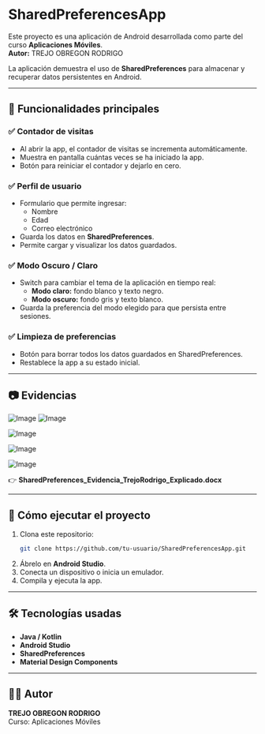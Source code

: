 
# SharedPreferencesApp

Este proyecto es una aplicación de Android desarrollada como parte del curso **Aplicaciones Móviles**.  
**Autor:** TREJO OBREGON RODRIGO  

La aplicación demuestra el uso de **SharedPreferences** para almacenar y recuperar datos persistentes en Android.

---

## 📌 Funcionalidades principales

### ✅ Contador de visitas
- Al abrir la app, el contador de visitas se incrementa automáticamente.
- Muestra en pantalla cuántas veces se ha iniciado la app.
- Botón para reiniciar el contador y dejarlo en cero.

### ✅ Perfil de usuario
- Formulario que permite ingresar:
  - Nombre
  - Edad
  - Correo electrónico
- Guarda los datos en **SharedPreferences**.
- Permite cargar y visualizar los datos guardados.

### ✅ Modo Oscuro / Claro
- Switch para cambiar el tema de la aplicación en tiempo real:
  - **Modo claro:** fondo blanco y texto negro.
  - **Modo oscuro:** fondo gris y texto blanco.
- Guarda la preferencia del modo elegido para que persista entre sesiones.

### ✅ Limpieza de preferencias
- Botón para borrar todos los datos guardados en SharedPreferences.
- Restablece la app a su estado inicial.

---

## 📷 Evidencias

![Image](https://github.com/user-attachments/assets/3a08430f-711a-42df-8838-5d9975c4590a)
![Image](https://github.com/user-attachments/assets/a3dfcc5a-cdeb-4c96-8ece-4c9215070814)

![Image](https://github.com/user-attachments/assets/94d5e030-3cd5-4f4e-8327-e14bea139414)

![Image](https://github.com/user-attachments/assets/9e281444-08fb-42bc-8877-de84cbe84f84)

![Image](https://github.com/user-attachments/assets/8e8a1b0f-772a-4cdb-9381-d34a93fe3aec)

👉 **SharedPreferences_Evidencia_TrejoRodrigo_Explicado.docx**

---

## 🚀 Cómo ejecutar el proyecto

1. Clona este repositorio:
   ```bash
   git clone https://github.com/tu-usuario/SharedPreferencesApp.git
   ```
2. Ábrelo en **Android Studio**.
3. Conecta un dispositivo o inicia un emulador.
4. Compila y ejecuta la app.

---

## 🛠 Tecnologías usadas

- **Java / Kotlin**
- **Android Studio**
- **SharedPreferences**
- **Material Design Components**

---

## 👨‍💻 Autor

**TREJO OBREGON RODRIGO**  
Curso: Aplicaciones Móviles
